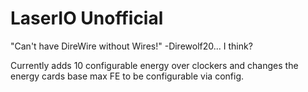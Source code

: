 # LaserIO Unofficial
"Can't have DireWire without Wires!" -Direwolf20... I think?

Currently adds 10 configurable energy over clockers and changes the energy cards base max FE to be configurable via config.
